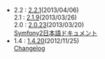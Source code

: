 - 2.2 : [2.2.1](http://symfony.com/blog/symfony-2-2-1-released)(2013/04/06)<br />
  2.1 : [2.1.9](http://symfony.com/blog/symfony-2-1-9-released)(2013/03/26)<br />
  2.0 : [2.0.23](http://symfony.com/blog/symfony-2-0-23-released)(2013/03/20)<br />
  [Symfony2日本語ドキュメント](http://docs.symfony.gr.jp/)
- 1.4 : [1.4.20](http://symfony.com/download)(2012/11/25)<br />
  [Changelog](/changelog/1_4)
